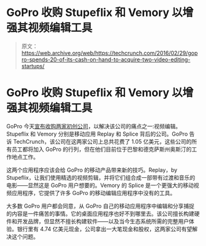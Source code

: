 # GoPro 收购 Stupeflix 和 Vemory 以增强其视频编辑工具 

> 原文：<https://web.archive.org/web/https://techcrunch.com/2016/02/29/gopro-spends-20-of-its-cash-on-hand-to-acquire-two-video-editing-startups/>

# GoPro 收购 Stupeflix 和 Vemory 以增强其视频编辑工具

GoPro 今天[宣布收购两家初创公司](https://web.archive.org/web/20230213021151/http://investor.gopro.com/releasedetail.cfm?ReleaseID=957893)，以解决该公司的痛点之一:视频编辑。Stupeflix 和 Vemory 分别是移动应用 Replay 和 Splice 背后的公司。GoPro 告诉 TechCrunch，该公司在这两家公司上总共花费了 1.05 亿美元，这些公司的所有员工都将加入 GoPro 的行列，但在他们目前位于巴黎和德克萨斯州奥斯汀的工作地点工作。

这两个应用程序应该会给 GoPro 的移动产品带来新的技巧。Replay，by Stupeflix，让我们使用精选的视频剪辑，并将它们组合成一部带有过渡和音乐的电影——显然这是 GoPro 用户想要的。Vemory 的 Splice 是一个更强大的移动视频应用程序，它提供了许多 GoPro 的移动编辑应用程序中没有的工具。

大多数 GoPro 用户都会同意，从 GoPro 自己的移动应用程序中编辑和分享捕捉的内容是一件痛苦的事情。它的桌面应用程序也好不到哪里去。该公司擅长构建硬件和开发品牌，但显然不擅长构建软件——以及当今生态系统所需的完整用户体验。银行里有 4.74 亿美元现金，公司拿出一大笔现金和股权，这两家公司有望解决这个问题。